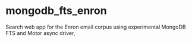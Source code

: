 mongodb_fts_enron
=================

Search web app for the Enron email corpus using experimental MongoDB FTS and Motor async driver,